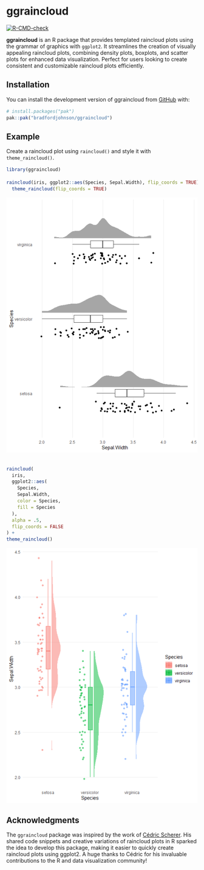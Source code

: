 
<!-- README.md is generated from README.Rmd. Please edit that file -->

# ggraincloud

<!-- badges: start -->

[![R-CMD-check](https://github.com/bradfordjohnson/ggraincloud/actions/workflows/R-CMD-check.yaml/badge.svg)](https://github.com/bradfordjohnson/ggraincloud/actions/workflows/R-CMD-check.yaml)
<!-- badges: end -->

**ggraincloud** is an R package that provides templated raincloud plots
using the grammar of graphics with `ggplot2`. It streamlines the
creation of visually appealing raincloud plots, combining density plots,
boxplots, and scatter plots for enhanced data visualization. Perfect for
users looking to create consistent and customizable raincloud plots
efficiently.

## Installation

You can install the development version of ggraincloud from
[GitHub](https://github.com/) with:

``` r
# install.packages("pak")
pak::pak("bradfordjohnson/ggraincloud")
```

## Example

Create a raincloud plot using `raincloud()` and style it with
`theme_raincloud()`.

``` r
library(ggraincloud)

raincloud(iris, ggplot2::aes(Species, Sepal.Width), flip_coords = TRUE) +
  theme_raincloud(flip_coords = TRUE)
```

![](man/figures/README-example-1.png)<!-- -->

``` r

raincloud(
  iris,
  ggplot2::aes(
    Species,
    Sepal.Width,
    color = Species,
    fill = Species
  ),
  alpha = .5,
  flip_coords = FALSE
) +
theme_raincloud()
```

![](man/figures/README-example-2.png)<!-- -->

## Acknowledgments

The `ggraincloud` package was inspired by the work of [Cédric
Scherer](https://www.cedricscherer.com/). His shared code snippets and
creative variations of raincloud plots in R sparked the idea to develop
this package, making it easier to quickly create raincloud plots using
ggplot2. A huge thanks to Cédric for his invaluable contributions to the
R and data visualization community!
